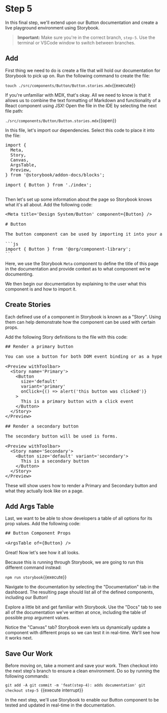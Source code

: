 # Step 5

In this final step, we'll extend upon our Button documentation and create a live playground environment using Storybook.

> **Important:** Make sure you're in the correct branch, `step-5`. Use the terminal or VSCode window to switch between branches.

## Add 

First thing we need to do is create a file that will hold our documentation for Storybook to pick up on. Run the following command to create the file:

`touch ./src/components/Button/Button.stories.mdx`{{execute}}

If you're unfamiliar with MDX, that's okay. All we need to know is that it allows us to combine the text formatting of Markdown and functionality of a React component using JSX! Open the file in the IDE by selecting the next file path:

`./src/components/Button/Button.stories.mdx`{{open}}

In this file, let's import our dependencies. Select this code to place it into the file:

<pre class="file" data-filename="./src/components/Button/Button.stories.mdx" data-target="append">import {
  Meta,
  Story,
  Canvas,
  ArgsTable,
  Preview,
} from &#x27;@storybook/addon-docs/blocks&#x27;;

import { Button } from &#x27;./index&#x27;;

</pre>

Then let's set up some information about the page so Storybook knows what it's all about. Add the following code:

<pre class="file" data-filename="./src/components/Button/Button.stories.mdx" data-target="append">&#x3C;Meta title=&#x27;Design System/Button&#x27; component={Button} /&#x3E;

# Button

The button component can be used by importing it into your app with the following code:

&#x60;&#x60;&#x60;js
import { Button } from &#x27;@org/component-library&#x27;;
&#x60;&#x60;&#x60;
</pre>

Here, we use the Storybook `Meta` component to define the title of this page in the documentation and provide context as to what component we're documenting.

We then begin our documentation by explaining to the user what this component is and how to import it.

## Create Stories

Each defined use of a component in Storybook is known as a "Story". Using them can help demonstrate how the component can be used with certain props.

Add the following Story definitions to the file with this code:

<pre class="file" data-filename="./src/components/Button/Button.stories.mdx" data-target="append">## Render a primary button

You can use a button for both DOM event binding or as a hyperlink &#x26;lt;a&#x26;gt;

&#x3C;Preview withToolbar&#x3E;
  &#x3C;Story name=&#x27;Primary&#x27;&#x3E;
    &#x3C;Button
      size=&#x27;default&#x27;
      variant=&#x27;primary&#x27;
      onClick={() =&#x3E; alert(&#x27;this button was clicked&#x27;)}
    &#x3E;
      This is a primary button with a click event
    &#x3C;/Button&#x3E;
  &#x3C;/Story&#x3E;
&#x3C;/Preview&#x3E;

## Render a secondary button

The secondary button will be used is forms.

&#x3C;Preview withToolbar&#x3E;
  &#x3C;Story name=&#x27;Secondary&#x27;&#x3E;
    &#x3C;Button size=&#x27;default&#x27; variant=&#x27;secondary&#x27;&#x3E;
      This is a secondary button
    &#x3C;/Button&#x3E;
  &#x3C;/Story&#x3E;
&#x3C;/Preview&#x3E;
</pre>

These will show users how to render a Primary and Secondary button and what they actually look like on a page.

## Add Args Table

Last, we want to be able to show developers a table of all options for its prop values. Add the following code:

<pre class="file" data-filename="./src/components/Button/Button.stories.mdx" data-target="append">## Button Component Props

&#x3C;ArgsTable of={Button} /&#x3E;
</pre>

Great! Now let's see how it all looks.

Because this is running through Storybook, we are going to run this different command instead:

`npm run storybook`{{execute}}

Navigate to the documentation by selecting the "Documentation" tab in the dashboard. The resulting page should list all of the defined components, including our Button! 

Explore a little bit and get familiar with Storybook. Use the "Docs" tab to see all of the documentation we've written at once, including the table of possible prop argument values.

Notice the "Canvas" tab? Storybook even lets us dynamically update a component with different props so we can test it in real-time. We'll see how it works next.

## Save Our Work

Before moving on, take a moment and save your work. Then checkout into the next step's branch to ensure a clean environment. Do so by running the following commands:

`git add -A
git commit -m 'feat(step-4): adds documentation'
git checkout step-5
`{{execute interrupt}}

In the next step, we'll use Storybook to enable our Button component to be tested and updated in real-time in the documentation.

